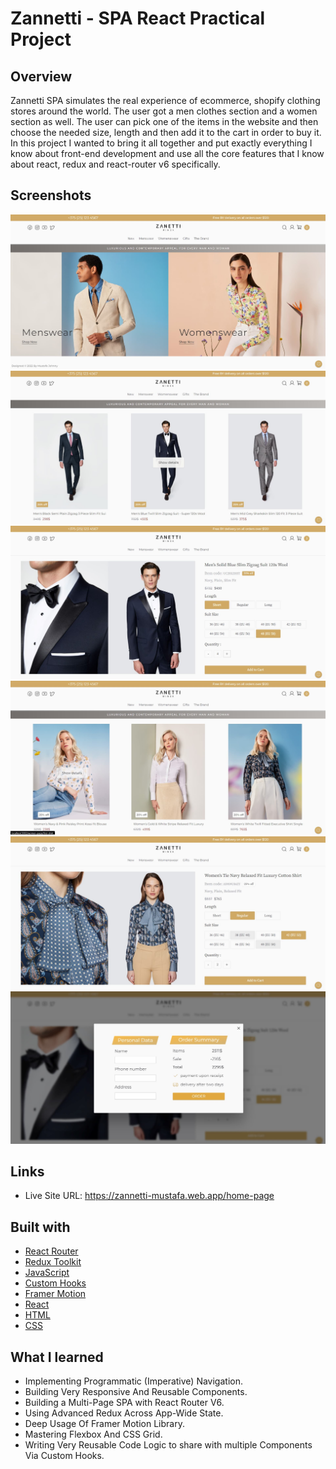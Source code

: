 # Zannetti - SPA React Practical Project

## Overview
Zannetti SPA simulates the real experience of ecommerce, shopify clothing stores around the world. The user got a men clothes section and a women section as well. The user can pick one of the items in the website and then choose the needed size, length and then add it to the cart in order to buy it. In this project I wanted to bring it all together and put exactly everything I know about front-end development and use all the core features that I know about react, redux and react-router v6 specifically.

## Screenshots
![app](https://github.com/MustafaJohnny/Zannetti/blob/master/src/Components/Screenshots/1.jpg?raw=true)
![app](https://github.com/MustafaJohnny/Zannetti/blob/master/src/Components/Screenshots/2.jpg?raw=true)
![app](https://github.com/MustafaJohnny/Zannetti/blob/master/src/Components/Screenshots/3.jpg?raw=true)
![app](https://github.com/MustafaJohnny/Zannetti/blob/master/src/Components/Screenshots/4.jpg?raw=true)
![app](https://github.com/MustafaJohnny/Zannetti/blob/master/src/Components/Screenshots/5.jpg?raw=true)
![app](https://github.com/MustafaJohnny/Zannetti/blob/master/src/Components/Screenshots/6.jpg?raw=true)

## Links

- Live Site URL: https://zannetti-mustafa.web.app/home-page


## Built with

- [React Router](https://reactrouter.com/)
- [Redux Toolkit](https://redux-toolkit.js.org/)
- [JavaScript](https://developer.mozilla.org/en-US/docs/Web/JavaScript)
- [Custom Hooks](https://reactjs.org/docs/hooks-custom.html)
- [Framer Motion](https://www.framer.com/motion/)
- [React](https://reactjs.org/)
- [HTML](https://developer.mozilla.org/en-US/docs/Web/HTML)
- [CSS](https://developer.mozilla.org/en-US/docs/Web/CSS)





## What I learned

- Implementing Programmatic (Imperative) Navigation.
- Building Very Responsive And Reusable Components.
- Building a Multi-Page SPA with React Router V6.
- Using Advanced Redux Across App-Wide State. 
- Deep Usage Of Framer Motion Library.
- Mastering Flexbox And CSS Grid.
- Writing Very Reusable Code Logic to share with multiple Components Via Custom Hooks.
